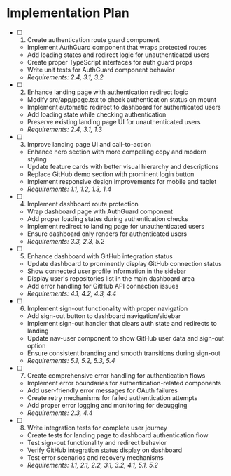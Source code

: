 # Implementation Plan

- [ ] 1. Create authentication route guard component
  - Implement AuthGuard component that wraps protected routes
  - Add loading states and redirect logic for unauthenticated users
  - Create proper TypeScript interfaces for auth guard props
  - Write unit tests for AuthGuard component behavior
  - _Requirements: 2.4, 3.1, 3.2_

- [ ] 2. Enhance landing page with authentication redirect logic
  - Modify src/app/page.tsx to check authentication status on mount
  - Implement automatic redirect to dashboard for authenticated users
  - Add loading state while checking authentication
  - Preserve existing landing page UI for unauthenticated users
  - _Requirements: 2.4, 3.1, 1.3_

- [ ] 3. Improve landing page UI and call-to-action
  - Enhance hero section with more compelling copy and modern styling
  - Update feature cards with better visual hierarchy and descriptions
  - Replace GitHub demo section with prominent login button
  - Implement responsive design improvements for mobile and tablet
  - _Requirements: 1.1, 1.2, 1.3, 1.4_

- [ ] 4. Implement dashboard route protection
  - Wrap dashboard page with AuthGuard component
  - Add proper loading states during authentication checks
  - Implement redirect to landing page for unauthenticated users
  - Ensure dashboard only renders for authenticated users
  - _Requirements: 3.3, 2.3, 5.2_

- [ ] 5. Enhance dashboard with GitHub integration status
  - Update dashboard to prominently display GitHub connection status
  - Show connected user profile information in the sidebar
  - Display user's repositories list in the main dashboard area
  - Add error handling for GitHub API connection issues
  - _Requirements: 4.1, 4.2, 4.3, 4.4_

- [ ] 6. Implement sign-out functionality with proper navigation
  - Add sign-out button to dashboard navigation/sidebar
  - Implement sign-out handler that clears auth state and redirects to landing
  - Update nav-user component to show GitHub user data and sign-out option
  - Ensure consistent branding and smooth transitions during sign-out
  - _Requirements: 5.1, 5.2, 5.3, 5.4_

- [ ] 7. Create comprehensive error handling for authentication flows
  - Implement error boundaries for authentication-related components
  - Add user-friendly error messages for OAuth failures
  - Create retry mechanisms for failed authentication attempts
  - Add proper error logging and monitoring for debugging
  - _Requirements: 2.3, 4.4_

- [ ] 8. Write integration tests for complete user journey
  - Create tests for landing page to dashboard authentication flow
  - Test sign-out functionality and redirect behavior
  - Verify GitHub integration status display on dashboard
  - Test error scenarios and recovery mechanisms
  - _Requirements: 1.1, 2.1, 2.2, 3.1, 3.2, 4.1, 5.1, 5.2_